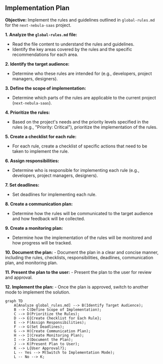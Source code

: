 ## Implementation Plan

**Objective:** Implement the rules and guidelines outlined in `global-rules.md` for the `next-nebula-saas` project.

**1. Analyze the `global-rules.md` file:**
   - Read the file content to understand the rules and guidelines.
   - Identify the key areas covered by the rules and the specific recommendations for each area.

**2. Identify the target audience:**
   - Determine who these rules are intended for (e.g., developers, project managers, designers).

**3. Define the scope of implementation:**
   - Determine which parts of the rules are applicable to the current project (`next-nebula-saas`).

**4. Prioritize the rules:**
   - Based on the project's needs and the priority levels specified in the rules (e.g., "Priority: Critical"), prioritize the implementation of the rules.

**5. Create a checklist for each rule:**
   - For each rule, create a checklist of specific actions that need to be taken to implement the rule.

**6. Assign responsibilities:**
   - Determine who is responsible for implementing each rule (e.g., developers, project managers, designers).

**7. Set deadlines:**
   - Set deadlines for implementing each rule.

**8. Create a communication plan:**
   - Determine how the rules will be communicated to the target audience and how feedback will be collected.

**9. Create a monitoring plan:**
   - Determine how the implementation of the rules will be monitored and how progress will be tracked.

**10. Document the plan:**
    - Document the plan in a clear and concise manner, including the rules, checklists, responsibilities, deadlines, communication plan, and monitoring plan.

**11. Present the plan to the user:**
    - Present the plan to the user for review and approval.

**12. Implement the plan:**
    - Once the plan is approved, switch to another mode to implement the solution.

```mermaid
graph TD
    A[Analyze global_rules.md] --> B(Identify Target Audience);
    B --> C(Define Scope of Implementation);
    C --> D(Prioritize the Rules);
    D --> E{Create Checklist for Each Rule};
    E --> F(Assign Responsibilities);
    F --> G(Set Deadlines);
    G --> H(Create Communication Plan);
    H --> I(Create Monitoring Plan);
    I --> J(Document the Plan);
    J --> K(Present Plan to User);
    K --> L{User Approval?};
    L -- Yes --> M(Switch to Implementation Mode);
    L -- No --> K;